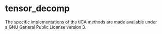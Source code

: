 # tensor_decomp
The specific implementations of the tICA methods are made available under a GNU General Public License version 3.
